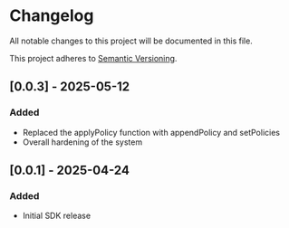 # Changelog

All notable changes to this project will be documented in this file.

This project adheres to [Semantic Versioning](http://semver.org/spec/v2.0.0.html).

## [0.0.3] - 2025-05-12

### Added

- Replaced the applyPolicy function with appendPolicy and setPolicies
- Overall hardening of the system

## [0.0.1] - 2025-04-24

### Added

- Initial SDK release
